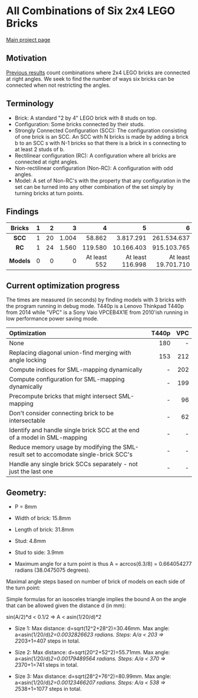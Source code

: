 # All Combinations of Six 2x4 LEGO Bricks

[Main project page](http://c-mt.dk/counting)

## Motivation

[Previous results](http://www.math.ku.dk/~eilers/lego.html) count combinations where 2x4 LEGO bricks are connected at right angles. We seek to find the number of ways six bricks can be connected when not restricting the angles.

## Terminology

* Brick: A standard "2 by 4" LEGO brick with 8 studs on top.
* Configuration: Some bricks connected by their studs.
* Strongly Connected Configuration (SCC): The configuration consisting of one brick is an SCC. An SCC with N bricks is made by adding a brick b to an SCC s with N-1 bricks so that there is a brick in s connecting to at least 2 studs of b.
* Rectilinear configuration (RC): A configuration where all bricks are connected at right angles. 
* Non-rectilinear configuration (Non-RC): A configuration with odd angles.
* Model: A set of Non-RC's with the property that any configuration in the set can be turned into any other combination of the set simply by turning bricks at turn points.

## Findings

|  Bricks    | 1 |  2 |     3 |       4 |          5 |           6 | 
|:----------:|--:|---:|------:|--------:|-----------:|------------:|
| **SCC**    | 1 | 20 | 1.004 |  58.862 |  3.817.291 | 261.534.637 |
| **RC**     | 1 | 24 | 1.560 | 119.580 | 10.166.403 | 915.103.765 |
| **Models** | 0 |  0 |     0 | At least 552 | At least 116.998 | At least 19.701.710 |

## Current optimization progress

The times are measured (in seconds) by finding models with 3 bricks with the program running in debug mode. T440p is a Lenovo Thinkpad T440p from 2014 while "VPC" is a Sony Vaio VPCEB4X1E from 2010'ish running in low performance power saving mode. 

| Optimization           | T440p | VPC |
|:-----------------------|------:|----:|
| None | 180 | - |
| Replacing diagonal union-find merging with angle locking | 153 | 212 |
| Compute indices for SML-mapping dynamically | - | 202 |
| Compute configuration for SML-mapping dynamically | - | 199 |
| Precompute bricks that might intersect SML-mapping | - | 96 |
| Don't consider connecting brick to be intersectable | - | 62 |
| Identify and handle single brick SCC at the end of a model in SML-mapping | - | - |
| Reduce memory usage by modifying the SML-result set to accomodate single-brick SCC's | - | - |
| Handle any single brick SCCs separately - not just the last one | - | - |


## Geometry:

- P = 8mm

- Width of brick: 15.8mm

- Length of brick: 31.8mm

- Stud: 4.8mm

- Stud to side: 3.9mm

- Maximum angle for a turn point is thus A = acrcos(6.3/8) = 0.664054277 radians (38.0475075 degrees). 


Maximal angle steps based on number of brick of models on each side of the turn point:

Simple formulas for an isosceles triangle implies the bound A on the angle that can be allowed given the distance d (in mm):

sin(A/2)*d < 0.1/2 => A < asin(1/20/d)*2

- Size 1: Max distance: d=sqrt(12^2+28^2)=30.46mm. Max angle: a<asin(1/20/d)*2=0.0032826623  radians. Steps: A/a < 203 => 2*203+1=407 steps in total.

- Size 2: Max distance: d=sqrt(20^2+52^2)=55.71mm. Max angle: a<asin(1/20/d)*2=0.00179489564 radians. Steps: A/a < 370 => 2*370+1=741 steps in total.

- Size 3: Max distance: d=sqrt(28^2+76^2)=80.99mm. Max angle: a<asin(1/20/d)*2=0.00123466207 radians. Steps: A/a < 538 => 2*538+1=1077 steps in total.


